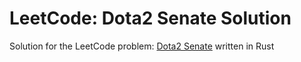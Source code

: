 # LeetCode: Dota2 Senate Solution

Solution for the LeetCode problem: [Dota2 Senate](https://leetcode.com/problems/dota2-senate/) written in Rust
